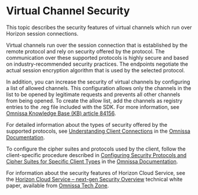 # Virtual Channel Security

This topic describes the security features of virtual channels which run over Horizon session connections.

Virtual channels run over the session connection that is established by the remote protocol and rely on security offered by the protocol. The communication over these supported protocols is highly secure and based on industry-recommended security practices. The endpoints negotiate the actual session encryption algorithm that is used by the selected protocol.

In addition, you can increase the security of virtual channels by configuring a list of allowed channels. This configuration allows only the channels in the list to be opened by legitimate requests and prevents all other channels from being opened. To create the allow list, add the channels as registry entries to the .reg file included with the SDK. For more information, see [Omnissa Knowledge Base (KB) article 84156](https://kb.omnissa.com/s/article/84156).

For detailed information about the types of security offered by the supported protocols, see [Understanding Client Connections](https://docs.omnissa.com/bundle/HorizonOverviewDeployment/page/UnderstandingClientConnections.html) in the [Omnissa Documentation](https://docs.omnissa.com/).

To configure the cipher suites and protocols used by the client, follow the client-specific procedure described in [Configuring Security Protocols and Cipher Suites for Specific Client Types](https://docs.omnissa.com/bundle/Horizon-Security/page/ConfiguringSecurityProtocolsandCipherSuitesforSpecificClientTypes.html) in the [Omnissa Documentation](https://docs.omnissa.com/).

For information about the security features of Horizon Cloud Service, see the [Horizon Cloud Service – next-gen Security Overview](https://techzone.omnissa.com/resource/horizon-cloud-service-%E2%80%93-next-gen-security-overview) technical white paper, available from [Omnissa Tech Zone](https://techzone.omnissa.com/).

